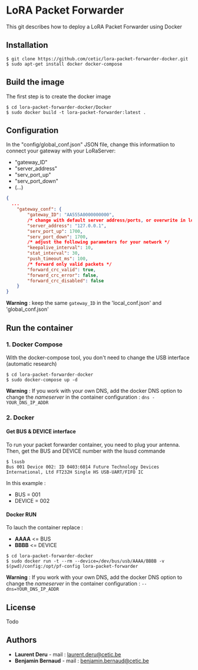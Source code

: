 # LoRA Packet Forwarder

This git describes how to deploy a LoRA Packet Forwarder using Docker

## Installation

```
$ git clone https://github.com/cetic/lora-packet-forwarder-docker.git
$ sudo apt-get install docker docker-compose
```

## Build the image

The first step is to create the docker image
```
$ cd lora-packet-forwarder-docker/Docker
$ sudo docker build -t lora-packet-forwarder:latest .
```

## Configuration

In the "config/global_conf.json" JSON file, change this informatiion to connect your gateway with your LoRaServer:
- "gateway_ID"
- "server_address"
- "serv_port_up"
- "serv_port_down"
- (...)

```JSON
{
  ...
    "gateway_conf": {
        "gateway_ID": "AA555A0000000000",
        /* change with default server address/ports, or overwrite in local_conf.json */
        "server_address": "127.0.0.1",
        "serv_port_up": 1700,
        "serv_port_down": 1700,
        /* adjust the following parameters for your network */
        "keepalive_interval": 10,
        "stat_interval": 30,
        "push_timeout_ms": 100,
        /* forward only valid packets */
        "forward_crc_valid": true,
        "forward_crc_error": false,
        "forward_crc_disabled": false
    }
}
```

__Warning__ : keep the same `gateway_ID` in the 'local_conf.json' and 'global_conf.json'

## Run the container

### 1. Docker Compose

With the docker-compose tool, you don't need to change the USB interface (automatic research)

```
$ cd lora-packet-forwarder-docker
$ sudo docker-compose up -d
```
__Warning__ : If you work with your own DNS, add the docker DNS option to change the _nameserver_ in the container configuration : `dns - YOUR_DNS_IP_ADDR`

### 2. Docker

#### Get BUS & DEVICE interface

To run your packet forwarder container, you need to plug your antenna. Then, get the BUS and DEVICE number with the lsusd commande
```
$ lsusb
Bus 001 Device 002: ID 0403:6014 Future Technology Devices International, Ltd FT232H Single HS USB-UART/FIFO IC
```
In this example :
- BUS = 001
- DEVICE = 002

#### Docker RUN

To lauch the container replace :
- __AAAA__ <= BUS
- __BBBB__ <= DEVICE

```
$ cd lora-packet-forwarder-docker
$ sudo docker run -t --rm --device=/dev/bus/usb/AAAA/BBBB -v $(pwd)/config:/opt/pf-config lora-packet-forwarder
```
__Warning__ : If you work with your own DNS, add the docker DNS option to change the _nameserver_ in the container configuration : `--dns=YOUR_DNS_IP_ADDR`

## License

Todo

## Authors

* __Laurent Deru__ - mail : laurent.deru@cetic.be
* __Benjamin Bernaud__ - mail : benjamin.bernaud@cetic.be
